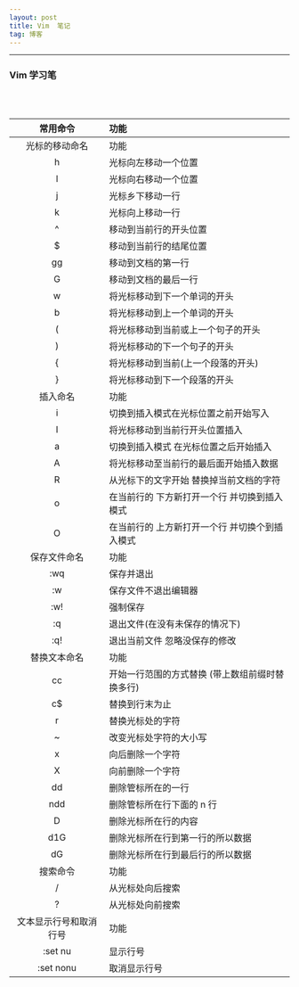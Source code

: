 ```yaml
---
layout: post
title: Vim  笔记
tag: 博客
---
```


---
### Vim 学习笔  


<br/>
<br/>

|        常用命令        | 功能                                            |
| :--------------------: | :---------------- |
|     光标的移动命名     | 功能                                            |
|           h            | 光标向左移动一个位置                            |
|           l            | 光标向右移动一个位置                            |
|           j            | 光标乡下移动一行                                |
|           k            | 光标向上移动一行                                |
|           ^            | 移动到当前行的开头位置                          |
|           $            | 移动到当前行的结尾位置                          |
|           gg           | 移动到文档的第一行                              |
|           G            | 移动到文档的最后一行                            |
|           w            | 将光标移动到下一个单词的开头                    |
|           b            | 将光标移动到上一个单词的开头                    |
|           (            | 将光标移动到当前或上一个句子的开头              |
|           )            | 将光标移动的下一个句子的开头                    |
|           {            | 将光标移动到当前(上一个段落的开头)              |
|           }            | 将光标移动到下一个段落的开头                    |
|        插入命名        | 功能                                            |
|           i            | 切换到插入模式在光标位置之前开始写入            |
|           I            | 将光标移动到当前行开头位置插入                  |
|           a            | 切换到插入模式 在光标位置之后开始插入           |
|           A            | 将光标移动至当前行的最后面开始插入数据          |
|           R            | 从光标下的文字开始 替换掉当前文档的字符         |
|           o            | 在当前行的 下方新打开一个行 并切换到插入模式    |
|           O            | 在当前行的 上方新打开一个行 并切换个到插入模式  |
|      保存文件命名      | 功能                                            |
|          :wq           | 保存并退出                                      |
|           :w           | 保存文件不退出编辑器                            |
|          :w!           | 强制保存                                        |
|           :q           | 退出文件(在没有未保存的情况下)                  |
|          :q!           | 退出当前文件 忽略没保存的修改                   |
|      替换文本命名      | 功能                                            |
|           cc           | 开始一行范围的方式替换 (带上数组前缀时替换多行) |
|           c$           | 替换到行末为止                                  |
|           r            | 替换光标处的字符                                |
|           ~            | 改变光标处字符的大小写                          |
|           x            | 向后删除一个字符                                |
|           X            | 向前删除一个字符                                |
|           dd           | 删除管标所在的一行                              |
|          ndd           | 删除管标所在行下面的 n 行                       |
|           D            | 删除光标所在行的内容                            |
|          d1G           | 删除光标所在行到第一行的所以数据                |
|           dG           | 删除光标所在行到最后行的所以数据                |
|        搜索命令        | 功能                                            |
|           /            | 从光标处向后搜索                                |
|           ?            | 从光标处向前搜索                                |
| 文本显示行号和取消行号 | 功能                                            |
|        :set nu         | 显示行号                                        |
|       :set nonu        | 取消显示行号                                    |


###  